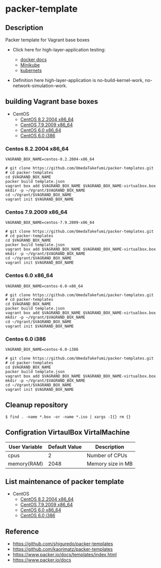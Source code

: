 # packer-template

## Description

Packer template for Vagrant base boxes

* Click here for high-layer-application testing:
  * [docker docs](https://docs.docker.com)
  * [Minikube](https://kubernetes.io/docs/tutorials/hello-minikube/)
  * [kubernets](https://kubernetes.io)

* Definition here high-layer-application is no-build-kernel-work, no-network-simulation-work.

## building Vagrant base boxes

* CentOS
  * [CentOS 8.2.2004 x86_64](https://github.com/UmedaTakefumi/packer-templates#centos-822004-x86_64)
  * [CentOS 7.9.2009 x86_64](https://github.com/UmedaTakefumi/packer-templates#centos-792009-x86_64)
  * [CentOS 6.0 x86_64](https://github.com/UmedaTakefumi/packer-templates#centos-60-x86_64)
  * [CentOS 6.0 i386](https://github.com/UmedaTakefumi/packer-templates#centos-60-i386)

### Centos 8.2.2004 x86_64

```
VAGRAND_BOX_NAME=centos-8.2.2004-x86_64

# git clone https://github.com/UmedaTakefumi/packer-templates.git
# cd packer-templates
cd $VAGRAND_BOX_NAME
packer build template.json
vagrant box add $VAGRAND_BOX_NAME $VAGRAND_BOX_NAME-virtualbox.box
mkdir -p ~/Vgrant/$VAGRAND_BOX_NAME
cd ~/Vgrant/$VAGRAND_BOX_NAME
vagrant init $VAGRAND_BOX_NAME
```

### Centos 7.9.2009 x86_64

```
VAGRAND_BOX_NAME=centos-7.9.2009-x86_64

# git clone https://github.com/UmedaTakefumi/packer-templates.git
# cd packer-templates
cd $VAGRAND_BOX_NAME
packer build template.json
vagrant box add $VAGRAND_BOX_NAME $VAGRAND_BOX_NAME-virtualbox.box
mkdir -p ~/Vgrant/$VAGRAND_BOX_NAME
cd ~/Vgrant/$VAGRAND_BOX_NAME
vagrant init $VAGRAND_BOX_NAME
```

### Centos 6.0 x86_64

```
VAGRAND_BOX_NAME=centos-6.0-x86_64

# git clone https://github.com/UmedaTakefumi/packer-templates.git
# cd packer-templates
cd $VAGRAND_BOX_NAME
packer build template.json
vagrant box add $VAGRAND_BOX_NAME $VAGRAND_BOX_NAME-virtualbox.box
mkdir -p ~/Vgrant/$VAGRAND_BOX_NAME
cd ~/Vgrant/$VAGRAND_BOX_NAME
vagrant init $VAGRAND_BOX_NAME
```

### Centos 6.0 i386

```
VAGRAND_BOX_NAME=centos-6.0-i386

# git clone https://github.com/UmedaTakefumi/packer-templates.git
# cd packer-templates
cd $VAGRAND_BOX_NAME
packer build template.json
vagrant box add $VAGRAND_BOX_NAME $VAGRAND_BOX_NAME-virtualbox.box
mkdir -p ~/Vgrant/$VAGRAND_BOX_NAME
cd ~/Vgrant/$VAGRAND_BOX_NAME
vagrant init $VAGRAND_BOX_NAME
```


## Cleanup repository

```
$ find . -name *.box -or -name *.iso | xargs -I{} rm {}
```

## Configration VirtaulBox VirtalMachine

User Variable       | Default Value | Description
--------------------|---------------|----------------------------------------------------------------------------------------
cpus                | 2             | Number of CPUs
memory(RAM)         | 2048          | Memory size in MB

## List maintenance of packer template 

* CentOS
  * [CentOS 8.2.2004 x86_64](centos-8.2.2004-x86_64)
  * [CentOS 7.9.2009 x86_64](centos-7.9.2009-x86_64)
  * [CentOS 6.0 x86_64](centos-6.0-x86_64)
  * [CentOS 6.0 i386](centos-6.0-i386)

## Reference

* https://github.com/shiguredo/packer-templates
* https://github.com/kaorimatz/packer-templates
* https://www.packer.io/docs/templates/index.html
* https://www.packer.io/docs
